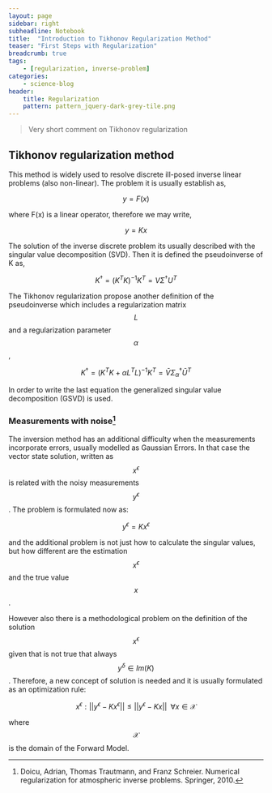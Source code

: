 ```yaml
---
layout: page
sidebar: right
subheadline: Notebook
title:  "Introduction to Tikhonov Regularization Method"
teaser: "First Steps with Regularization"
breadcrumb: true
tags:
    - [regularization, inverse-problem]
categories:
    - science-blog
header:
    title: Regularization
    pattern: pattern_jquery-dark-grey-tile.png
---
```


> Very short comment on Tikhonov regularization

[^1]: Doicu, Adrian, Thomas Trautmann, and Franz Schreier. Numerical regularization for atmospheric inverse problems. Springer, 2010.

## Tikhonov regularization method

This method is widely used to resolve discrete ill-posed inverse linear problems
(also non-linear). The problem it is usually establish as,

$$
y=F(x)
$$

where F(x) is a linear operator, therefore we may write,

$$
y=Kx
$$

The solution of the inverse discrete problem its usually described with the singular value decomposition (SVD). Then it is defined the pseudoinverse of K as,

$$
K^{\dagger}=(K^{T}K)^{-1}K^{T}=V\Sigma^{\dagger}U^{T}
$$

The Tikhonov regularization propose another definition of the pseudoinverse which includes a regularization matrix $$L$$
and a regularization parameter $$\alpha$$,

$$
K^{\dagger}=(K^{T}K+\alpha L^{T}L)^{-1}K^{T}=\bar{V}\Sigma^{\dagger}_{\alpha}\bar{U}^{T}
$$

In order to write the last equation the generalized singular value decomposition (GSVD) is used.

### Measurements with noise[^1]

The inversion method has an additional difficulty when the measurements incorporate errors, usually modelled as Gaussian Errors. In that case the vector state solution, written as $$x^{\epsilon}$$ is related with the noisy measurements $$y^{\epsilon}$$. The problem is formulated now as:

$$
y^{\epsilon}=Kx^{\epsilon}
$$

and the additional problem is not just how to calculate the singular values, but how different are the estimation $$x^{\epsilon}$$ and the true value $$x$$. 

However also there is a methodological problem on the definition of the solution $$x^{\epsilon}$$ given that is not true that always $$y^{\delta}\in Im(K)$$. Therefore, a new concept of solution is needed and it is usually formulated as an optimization rule:

$$
x^{\epsilon}: ||y^{\epsilon}-Kx^{\epsilon}||\le||y^{\epsilon}-Kx||\,\,\, \forall x \in \mathcal{X}
$$

where $$\mathcal{X}$$ is the domain of the Forward Model.
